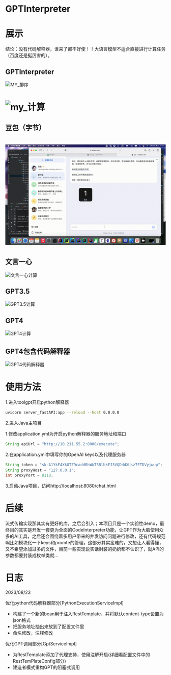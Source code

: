 # GPTInterpreter

# 展示

结论：没有代码解释器，谁来了都不好使！！大语言模型不适合直接进行计算任务（百度还是挺厉害的）。

## GPTInterpreter

![MY_排序](https://raw.githubusercontent.com/ShuaiZhang1998/figure/main/figure/202308301738579.gif)



# ![my_计算](https://raw.githubusercontent.com/ShuaiZhang1998/figure/main/figure/202308301754926.gif)



## 豆包（字节）



# ![豆包计算](https://raw.githubusercontent.com/ShuaiZhang1998/figure/main/figure/202308301755395.gif)



## 文言一心



![文言一心计算](https://raw.githubusercontent.com/ShuaiZhang1998/figure/main/figure/202308301756050.gif)



## GPT3.5



![GPT3.5计算](https://raw.githubusercontent.com/ShuaiZhang1998/figure/main/figure/202308301757481.gif)



## GPT4

![GPT4计算](https://raw.githubusercontent.com/ShuaiZhang1998/figure/main/figure/202308301800655.gif)



## GPT4包含代码解释器

![GPT4代码解释器](https://raw.githubusercontent.com/ShuaiZhang1998/figure/main/figure/202308301759375.gif)

# 使用方法

1.进入toolgpt开启python解释器

```bash
uvicorn server_fastAPI:app --reload --host 0.0.0.0
```

2.进入Java主项目

1.修改application.yml为开启python解释器的服务地址和端口

```java
String apiUrl = "http://10.211.55.2:8000/execute";
```

2.在application.yml中填写你的OpenAI keys以及代理服务器

```java
String token = "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";
String proxyHost = "127.0.0.1";
int proxyPort = 8118;
```

3.启动Java项目，访问http://localhost:8080/chat.html



# 后续

流式传输实现那其实有更好的库，之后会引入；本项目只是一个实验性demo，最终目的其实是开发一套更为全面的CodeInterpreter功能，让GPT作为大脑使用众多的AI工具，之后还会围绕着多用户带来的并发访问问题进行修改，还有代码规范啊比如模块化一下keys和promte的管理，这部分其实蛮难的，又想让人看得懂，又不希望添加过多的文件，目前一些实现说实话封装的奶奶都不认识了，就API的参数都要封装成枚举类就...



# 日志

2023/08/23

优化python代码解释器部分[PythonExecutionServiceImpl]

- 构建了一个新的bean用于注入RestTemplate，并将默认content-type设置为json格式
- 把服务地址抽出来放到了配置文件里
- 命名修改，注释修改

优化GPT调用部分[GptServiceImpl]

- 为RestTemplate添加了代理支持，使用注解开启(详细看配置文件中的RestTemPlateConfig部分)
- 建造者模式重构GPT的阻塞式调用

